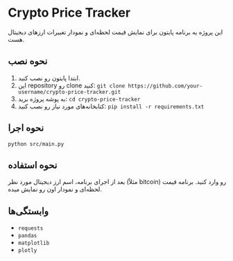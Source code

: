 # Crypto Price Tracker

این پروژه یه برنامه پایتون برای نمایش قیمت لحظه‌ای و نمودار تغییرات ارزهای دیجیتال هست.

## نحوه نصب

1. ابتدا پایتون رو نصب کنید.
2. این repository رو clone کنید: `git clone https://github.com/your-username/crypto-price-tracker.git`
3. به پوشه پروژه برید: `cd crypto-price-tracker`
4. کتابخانه‌های مورد نیاز رو نصب کنید: `pip install -r requirements.txt`

## نحوه اجرا

`python src/main.py`

## نحوه استفاده

بعد از اجرای برنامه، اسم ارز دیجیتال مورد نظر (مثلاً bitcoin) رو وارد کنید. برنامه قیمت لحظه‌ای و نمودار اون رو نمایش میده.

## وابستگی‌ها

*   `requests`
*   `pandas`
*   `matplotlib`
*   `plotly`